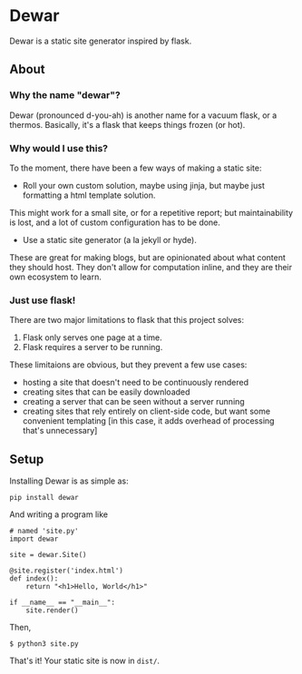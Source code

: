# Dewar

Dewar is a static site generator inspired by flask.

## About
### Why the name "dewar"?

Dewar (pronounced d-you-ah) is another name for a vacuum flask, or a thermos. Basically, it's a flask that keeps things frozen (or hot).

### Why would I use this?

To the moment, there have been a few ways of making a static site:

 - Roll your own custom solution, maybe using jinja, but maybe just formatting a html template solution.

This might work for a small site, or for a repetitive report; but maintainability is lost, and a lot of custom configuration has to be done.

 - Use a static site generator (a la jekyll or hyde).

These are great for making blogs, but are opinionated about what content they should host. They don't allow for computation inline, and they are their own ecosystem to learn.

### Just use flask!

 There are two major limitations to flask that this project solves:

 1) Flask only serves one page at a time.
 2) Flask requires a server to be running.

These limitaions are obvious, but they prevent a few use cases:
  - hosting a site that doesn't need to be continuously rendered
  - creating sites that can be easily downloaded
  - creating a server that can be seen without a server running
  - creating sites that rely entirely on client-side code, but want some convenient templating [in this case, it adds overhead of processing that's unnecessary]

## Setup

Installing Dewar is as simple as:

```
pip install dewar
```

And writing a program like
```python3
# named 'site.py'
import dewar

site = dewar.Site()

@site.register('index.html')
def index():
    return "<h1>Hello, World</h1>"

if __name__ == "__main__":
    site.render()
```

Then,

```
$ python3 site.py
```

That's it! Your static site is now in `dist/`.
